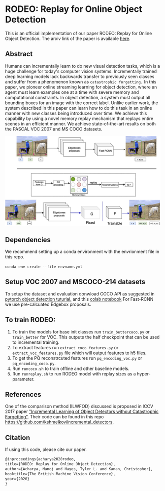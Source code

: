 # RODEO: Replay for Online Object Detection

This is an official implementation of our paper RODEO: Replay for Online Object Detection. The arxiv link of the paper is available [here](https://arxiv.org/abs/2008.06439).
## Abstract
Humans can incrementally learn to do new visual detection tasks, which is a huge challenge for today's computer vision systems. Incrementally trained deep learning models lack backwards transfer to previously seen classes and suffer from a phenomenon known as ``catastrophic forgetting.`` In this paper, we pioneer online streaming learning for object detection, where an agent must learn examples one at a time with severe memory and computational constraints. In object detection, a system must output all bounding boxes for an image with the correct label. Unlike earlier work, the system described in this paper can learn how to do this task in an online manner with new classes being introduced over time. We achieve this capability by using a novel memory replay mechanism that replays entire scenes in an efficient manner. We achieve state-of-the-art results on both the PASCAL VOC 2007 and MS COCO datasets.

![RODEO](https://raw.githubusercontent.com/manoja328/manoja328.github.io/master/assets/rodeo.jpg)



## Dependencies
We recommend setting up a conda environment with the envrionment file in this repo.

```conda env create --file envname.yml```

## Setup VOC 2007 and MSCOCO-214 datasets

To setup the dataset and evaluation donwload COCO API as suggested in [pytorch object detection tuturial.](https://pytorch.org/tutorials/intermediate/torchvision_tutorial.html) and this [colab notebook](https://colab.research.google.com/github/pytorch/vision/blob/temp-tutorial/tutorials/torchvision_finetuning_instance_segmentation.ipynb)
For Fast-RCNN we use pre-calcuated Edgebox proposals.


## To train RODEO:
1. To train the models for base init classes run `train_bettercoco.py` or `train_better` for VOC. This outputs the half checkpoint that can be used to incremental training.
2. To extract features run `extract_coco_features.py` or `extract_voc_features.py` file which will output features to h5 files.
3. To get the PQ reconstrcuted features run `pq_encoding_voc.py` or `pq_encoding_coco.py`.
4. Run `runcoco.sh` to train offline and other baseline models.
5. Run `runreplay.sh` to run RODEO model with replay sizes as a hyper-parameter.



## References
One of the comparison method (ILWFOD) discussed is proposed in ICCV 2017 paper ["Incremental Learning of Object Detectors without Catastrophic Forgetting"](https://arxiv.org/abs/1708.06977). Their code can be found in this repo https://github.com/kshmelkov/incremental_detectors.


## Citation
If using this code, please cite our paper.

```
@inproceedings{acharya2020rodeo,
title={RODEO: Replay for Online Object Detection},
author={Acharya, Manoj and Hayes, Tyler L. and Kanan, Christopher},
booktitle={The British Machine Vision Conference},
year={2020}
}
```
